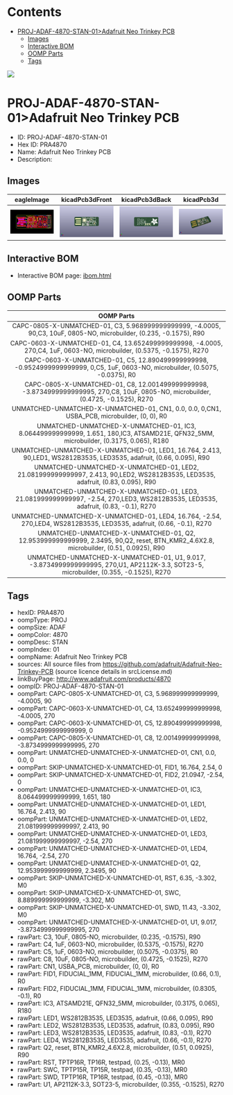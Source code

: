 



Contents
========

* [PROJ-ADAF-4870-STAN-01>Adafruit Neo Trinkey PCB](#proj-adaf-4870-stan-01adafruit-neo-trinkey-pcb)
	* [Images](#images)
	* [Interactive BOM](#interactive-bom)
	* [OOMP Parts](#oomp-parts)
	* [Tags](#tags)
  
![][im]
# PROJ-ADAF-4870-STAN-01>Adafruit Neo Trinkey PCB

- ID: PROJ-ADAF-4870-STAN-01
- Hex ID: PRA4870
- Name: Adafruit Neo Trinkey PCB
- Description: 

## Images
  
  

|eagleImage|kicadPcb3dFront|kicadPcb3dBack|kicadPcb3d|
| :---: | :---: | :---: | :---: |
|[![eagleImage](eagleImage_140.png)](eagleImage_600.png)|[![kicadPcb3dFront](kicadPcb3dFront_140.png)](kicadPcb3dFront_600.png)|[![kicadPcb3dBack](kicadPcb3dBack_140.png)](kicadPcb3dBack_600.png)|[![kicadPcb3d](kicadPcb3d_140.png)](kicadPcb3d_600.png)|

## Interactive BOM

- Interactive BOM page: [ibom.html](kicad/bom/ibom.html)

## OOMP Parts
  

|OOMP Parts|
| :---: |
|CAPC-0805-X-UNMATCHED-01, C3, 5.968999999999999, -4.0005, 90,C3, 10uF, 0805-NO, microbuilder, (0.235, -0.1575), R90|
|CAPC-0603-X-UNMATCHED-01, C4, 13.652499999999998, -4.0005, 270,C4, 1uF, 0603-NO, microbuilder, (0.5375, -0.1575), R270|
|CAPC-0603-X-UNMATCHED-01, C5, 12.890499999999998, -0.9524999999999999, 0,C5, 1uF, 0603-NO, microbuilder, (0.5075, -0.0375), R0|
|CAPC-0805-X-UNMATCHED-01, C8, 12.001499999999998, -3.8734999999999995, 270,C8, 10uF, 0805-NO, microbuilder, (0.4725, -0.1525), R270|
|UNMATCHED-UNMATCHED-X-UNMATCHED-01, CN1, 0.0, 0.0, 0,CN1, USBA_PCB, microbuilder, (0, 0), R0|
|UNMATCHED-UNMATCHED-X-UNMATCHED-01, IC3, 8.064499999999999, 1.651, 180,IC3, ATSAMD21E, QFN32_5MM, microbuilder, (0.3175, 0.065), R180|
|UNMATCHED-UNMATCHED-X-UNMATCHED-01, LED1, 16.764, 2.413, 90,LED1, WS2812B3535, LED3535, adafruit, (0.66, 0.095), R90|
|UNMATCHED-UNMATCHED-X-UNMATCHED-01, LED2, 21.081999999999997, 2.413, 90,LED2, WS2812B3535, LED3535, adafruit, (0.83, 0.095), R90|
|UNMATCHED-UNMATCHED-X-UNMATCHED-01, LED3, 21.081999999999997, -2.54, 270,LED3, WS2812B3535, LED3535, adafruit, (0.83, -0.1), R270|
|UNMATCHED-UNMATCHED-X-UNMATCHED-01, LED4, 16.764, -2.54, 270,LED4, WS2812B3535, LED3535, adafruit, (0.66, -0.1), R270|
|UNMATCHED-UNMATCHED-X-UNMATCHED-01, Q2, 12.953999999999999, 2.3495, 90,Q2, reset, BTN_KMR2_4.6X2.8, microbuilder, (0.51, 0.0925), R90|
|UNMATCHED-UNMATCHED-X-UNMATCHED-01, U1, 9.017, -3.8734999999999995, 270,U1, AP2112K-3.3, SOT23-5, microbuilder, (0.355, -0.1525), R270|

## Tags

- hexID: PRA4870
- oompType: PROJ
- oompSize: ADAF
- oompColor: 4870
- oompDesc: STAN
- oompIndex: 01
- oompName: Adafruit Neo Trinkey PCB
- sources: All source files from https://github.com/adafruit/Adafruit-Neo-Trinkey-PCB (source licence details in srcLicense.md)
- linkBuyPage: http://www.adafruit.com/products/4870
- oompID: PROJ-ADAF-4870-STAN-01
- oompPart: CAPC-0805-X-UNMATCHED-01, C3, 5.968999999999999, -4.0005, 90
- oompPart: CAPC-0603-X-UNMATCHED-01, C4, 13.652499999999998, -4.0005, 270
- oompPart: CAPC-0603-X-UNMATCHED-01, C5, 12.890499999999998, -0.9524999999999999, 0
- oompPart: CAPC-0805-X-UNMATCHED-01, C8, 12.001499999999998, -3.8734999999999995, 270
- oompPart: UNMATCHED-UNMATCHED-X-UNMATCHED-01, CN1, 0.0, 0.0, 0
- oompPart: SKIP-UNMATCHED-X-UNMATCHED-01, FID1, 16.764, 2.54, 0
- oompPart: SKIP-UNMATCHED-X-UNMATCHED-01, FID2, 21.0947, -2.54, 0
- oompPart: UNMATCHED-UNMATCHED-X-UNMATCHED-01, IC3, 8.064499999999999, 1.651, 180
- oompPart: UNMATCHED-UNMATCHED-X-UNMATCHED-01, LED1, 16.764, 2.413, 90
- oompPart: UNMATCHED-UNMATCHED-X-UNMATCHED-01, LED2, 21.081999999999997, 2.413, 90
- oompPart: UNMATCHED-UNMATCHED-X-UNMATCHED-01, LED3, 21.081999999999997, -2.54, 270
- oompPart: UNMATCHED-UNMATCHED-X-UNMATCHED-01, LED4, 16.764, -2.54, 270
- oompPart: UNMATCHED-UNMATCHED-X-UNMATCHED-01, Q2, 12.953999999999999, 2.3495, 90
- oompPart: SKIP-UNMATCHED-X-UNMATCHED-01, RST, 6.35, -3.302, M0
- oompPart: SKIP-UNMATCHED-X-UNMATCHED-01, SWC, 8.889999999999999, -3.302, M0
- oompPart: SKIP-UNMATCHED-X-UNMATCHED-01, SWD, 11.43, -3.302, M0
- oompPart: UNMATCHED-UNMATCHED-X-UNMATCHED-01, U1, 9.017, -3.8734999999999995, 270
- rawPart: C3, 10uF, 0805-NO, microbuilder, (0.235, -0.1575), R90
- rawPart: C4, 1uF, 0603-NO, microbuilder, (0.5375, -0.1575), R270
- rawPart: C5, 1uF, 0603-NO, microbuilder, (0.5075, -0.0375), R0
- rawPart: C8, 10uF, 0805-NO, microbuilder, (0.4725, -0.1525), R270
- rawPart: CN1, USBA_PCB, microbuilder, (0, 0), R0
- rawPart: FID1, FIDUCIAL_1MM, FIDUCIAL_1MM, microbuilder, (0.66, 0.1), R0
- rawPart: FID2, FIDUCIAL_1MM, FIDUCIAL_1MM, microbuilder, (0.8305, -0.1), R0
- rawPart: IC3, ATSAMD21E, QFN32_5MM, microbuilder, (0.3175, 0.065), R180
- rawPart: LED1, WS2812B3535, LED3535, adafruit, (0.66, 0.095), R90
- rawPart: LED2, WS2812B3535, LED3535, adafruit, (0.83, 0.095), R90
- rawPart: LED3, WS2812B3535, LED3535, adafruit, (0.83, -0.1), R270
- rawPart: LED4, WS2812B3535, LED3535, adafruit, (0.66, -0.1), R270
- rawPart: Q2, reset, BTN_KMR2_4.6X2.8, microbuilder, (0.51, 0.0925), R90
- rawPart: RST, TPTP16R, TP16R, testpad, (0.25, -0.13), MR0
- rawPart: SWC, TPTP15R, TP15R, testpad, (0.35, -0.13), MR0
- rawPart: SWD, TPTP16R, TP16R, testpad, (0.45, -0.13), MR0
- rawPart: U1, AP2112K-3.3, SOT23-5, microbuilder, (0.355, -0.1525), R270



[im]: kicadPcb3d_450.png
